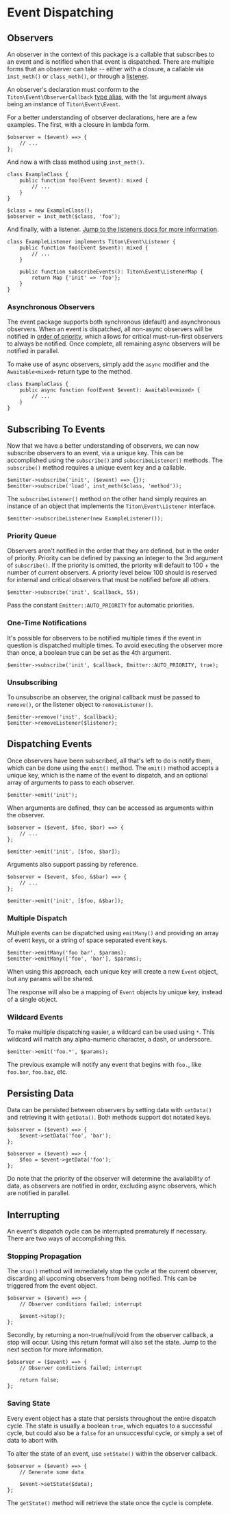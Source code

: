 # Event Dispatching #

## Observers ##

An observer in the context of this package is a callable that subscribes to an event
and is notified when that event is dispatched. There are multiple forms that an observer can take -- 
either with a closure, a callable via `inst_meth()` or `class_meth()`, or through a [listener](listeners.md).

An observer's declaration must conform to the `Titon\Event\ObserverCallback` [type alias](types.md), 
with the 1st argument always being an instance of `Titon\Event\Event`.

For a better understanding of observer declarations, here are a few examples. 
The first, with a closure in lambda form.

```hack
$observer = ($event) ==> {
    // ...
};
```

And now a with class method using `inst_meth()`.

```hack
class ExampleClass {
    public function foo(Event $event): mixed {
        // ...
    }
}

$class = new ExampleClass();
$observer = inst_meth($class, 'foo');
```

And finally, with a listener. [Jump to the listeners docs for more information](listeners.md).

```hack
class ExampleListener implements Titon\Event\Listener {
    public function foo(Event $event): mixed {
        // ...
    }
    
    public function subscribeEvents(): Titon\Event\ListenerMap {
        return Map {'init' => 'foo'};
    }
}
```

### Asynchronous Observers ###

The event package supports both synchronous (default) and asynchronous observers. When an event is dispatched, 
all non-async observers will be notified in [order of priority](#priority-queue), which allows for critical 
must-run-first observers to always be notified. Once complete, all remaining async observers will be notified in parallel.

To make use of async observers, simply add the `async` modifier and the `Awaitable<mixed>` return type to the method.

```hack
class ExampleClass {
    public async function foo(Event $event): Awaitable<mixed> {
        // ...
    }
}
```

## Subscribing To Events ##

Now that we have a better understanding of observers, we can now subscribe observers to an event, via a unique key. 
This can be accomplished using the `subscribe()` and `subscribeListener()` methods. The `subscribe()` method 
requires a unique event key and a callable.

```hack
$emitter->subscribe('init', ($event) ==> {});
$emitter->subscribe('load', inst_meth($class, 'method'));
```

The `subscribeListener()` method on the other hand simply requires an instance of an object that implements the 
`Titon\Event\Listener` interface.

```hack
$emitter->subscribeListener(new ExampleListener());
```

### Priority Queue ###

Observers aren't notified in the order that they are defined, but in the order of priority. Priority can be defined 
by passing an integer to the 3rd argument of `subscribe()`. If the priority is omitted, the priority will default 
to 100 + the number of current observers. A priority level below 100 should is reserved for internal and 
critical observers that must be notified before all others.

```hack
$emitter->subscribe('init', $callback, 55);
```

Pass the constant `Emitter::AUTO_PRIORITY` for automatic priorities. 

### One-Time Notifications ###

It's possible for observers to be notified multiple times if the event in question is dispatched multiple times. 
To avoid executing the observer more than once, a boolean true can be set as the 4th argument. 

```hack
$emitter->subscribe('init', $callback, Emitter::AUTO_PRIORITY, true);
```

### Unsubscribing ###

To unsubscribe an observer, the original callback must be passed to `remove()`, or the listener object to 
`removeListener()`.

```hack
$emitter->remove('init', $callback);
$emitter->removeListener($listener);
```

## Dispatching Events ##

Once observers have been subscribed, all that's left to do is notify them, which can be done using the `emit()` method. 
The `emit()` method accepts a unique key, which is the name of the event to dispatch, and an optional array of arguments 
to pass to each observer.

```hack
$emitter->emit('init');
```

When arguments are defined, they can be accessed as arguments within the observer.

```hack
$observer = ($event, $foo, $bar) ==> {
    // ...
};

$emitter->emit('init', [$foo, $bar]);
```

Arguments also support passing by reference.

```hack
$observer = ($event, $foo, &$bar) ==> {
    // ...
};

$emitter->emit('init', [$foo, &$bar]);
```

### Multiple Dispatch ###

Multiple events can be dispatched using `emitMany()` and providing an array of event keys, 
or a string of space separated event keys.

```hack
$emitter->emitMany('foo bar', $params);
$emitter->emitMany(['foo', 'bar'], $params);
```

When using this approach, each unique key will create a new `Event` object, but any params will be shared.

The response will also be a mapping of `Event` objects by unique key, instead of a single object.

### Wildcard Events ###

To make multiple dispatching easier, a wildcard can be used using `*`. This wildcard will match any alpha-numeric 
character, a dash, or underscore.

```hack
$emitter->emit('foo.*', $params);
```

The previous example will notify any event that begins with `foo.`, like `foo.bar`, `foo.baz`, etc.

## Persisting Data ##

Data can be persisted between observers by setting data with `setData()` and retrieving it with `getData()`. 
Both methods support dot notated keys.

```hack
$observer = ($event) ==> {
    $event->setData('foo', 'bar');
};

$observer = ($event) ==> {
    $foo = $event->getData('foo');
};
```

Do note that the priority of the observer will determine the availability of data, as observers are notified in order,
excluding async observers, which are notified in parallel.

## Interrupting ##

An event's dispatch cycle can be interrupted prematurely if necessary. There are two ways of accomplishing this.

### Stopping Propagation ###

The `stop()` method will immediately stop the cycle at the current observer, discarding all upcoming 
observers from being notified. This can be triggered from the event object.

```hack
$observer = ($event) ==> {
    // Observer conditions failed; interrupt
    
    $event->stop();
};
```

Secondly, by returning a non-true/null/void from the observer callback, a stop will occur. 
Using this return format will also set the state. Jump to the next section for more information.

```hack
$observer = ($event) ==> {
    // Observer conditions failed; interrupt
    
    return false;
};
```

### Saving State ###

Every event object has a state that persists throughout the entire dispatch cycle. The state is usually a boolean `true`, 
which equates to a successful cycle, but could also be a `false` for an unsuccessful cycle, or simply a set of data 
to abort with.

To alter the state of an event, use `setState()` within the observer callback.

```hack
$observer = ($event) ==> {
    // Generate some data
    
    $event->setState($data);
};
```

The `getState()` method will retrieve the state once the cycle is complete.
